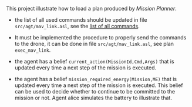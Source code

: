 This project illustrate how to load a plan produced by _Mission Planner_.

* the list of all used commands should be updated in file `src/agt/mav_link.asl`, see the  [list of all commands](https://mavlink.io/en/messages/common.html#mav_commands).

* It must be implemented the procedure to properly send the commands to the drone, it can be done in file `src/agt/mav_link.asl`, see plan `exec_mav_link`.

* the agent has a belief `current_action(MissionId,Cmd,Args)` that is updated every time a next step of the mission is executed.

* the agent has a belief `mission_required_energy(Mission,ME)` that is updated every time a next step of the mission is executed. This belief can be used to decide whether to continue to be committed to the mission or not. Agent alice simulates the battery to illustrate that.
